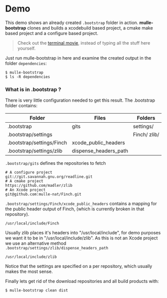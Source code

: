# Demo

This demo shows an already created `.bootstrap` folder in action.
**mulle-bootstrap** clones and builds a xcodebuild based project, a cmake make
based project and a configure based project.

> Check out the [terminal movie](http://www.mulle-kybernetik.com/weblog/statics/demo-session.html),
instead of typing all the stuff here yourself.

Just run mulle-bootstrap in here and examine the created output in the folder
`dependencies`:

```console
$ mulle-bootstrap
$ ls -R dependencies
```

### What is in .bootstrap ?

There is very little configuration needed to get this result. The
.bootstrap folder contains:

Folder                     | Files                 | Folders
---------------------------|-----------------------|---------------
.bootstrap						| gits                  | settings/
.bootstrap/settings			|                       | Finch/	zlib/
.bootstrap/settings/Finch	| xcode_public_headers  |
.bootstrap/settings/zlib	| dispense_headers_path |


`.bootstrap/gits` defines the repositories to fetch
```
# A configure project
git://git.savannah.gnu.org/readline.git
# A cmake project
https://github.com/madler/zlib
# An Xcode project
git@github.com:mulle-nat/Finch.git
```

`.bootstrap/settings/Finch/xcode_public_headers` contains a mapping for the
public header output of Finch, (which is currently broken in that repository).

```
/usr/local/include/Finch
```

Usually zlib places it's headers into "/usr/local/include", for demo purposes
we want it to be in "/usr/local/include/zlib". As this is not an Xcode project
we use an alternative method `.bootstrap/settings/zlib/dispense_headers_path`

```
/usr/local/include/zlib
```

Notice that the settings are specified on a per repository, which usually makes
the most sense.


Finally lets get rid of the download repositories and all build products with:

```console
$ mulle-bootstrap clean dist
```
